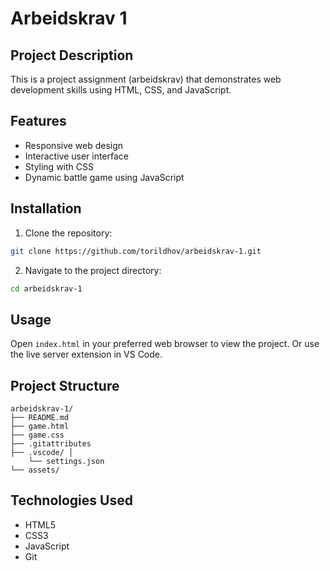 # Arbeidskrav 1

## Project Description
This is a project assignment (arbeidskrav) that demonstrates web development skills using HTML, CSS, and JavaScript.

## Features
- Responsive web design
- Interactive user interface
- Styling with CSS
- Dynamic battle game using JavaScript

## Installation
1. Clone the repository:
```bash
git clone https://github.com/torildhov/arbeidskrav-1.git
```
2. Navigate to the project directory:
```bash
cd arbeidskrav-1
```

## Usage
Open `index.html` in your preferred web browser to view the project. Or use the live server extension in VS Code.

## Project Structure
```
arbeidskrav-1/ 
├── README.md 
├── game.html 
├── game.css 
├── .gitattributes 
├── .vscode/ │ 
    └── settings.json 
└── assets/
```


## Technologies Used
- HTML5
- CSS3
- JavaScript
- Git


